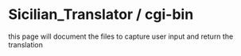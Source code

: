 # Sicilian_Translator / cgi-bin

this page will document the files to capture user input and return the translation
